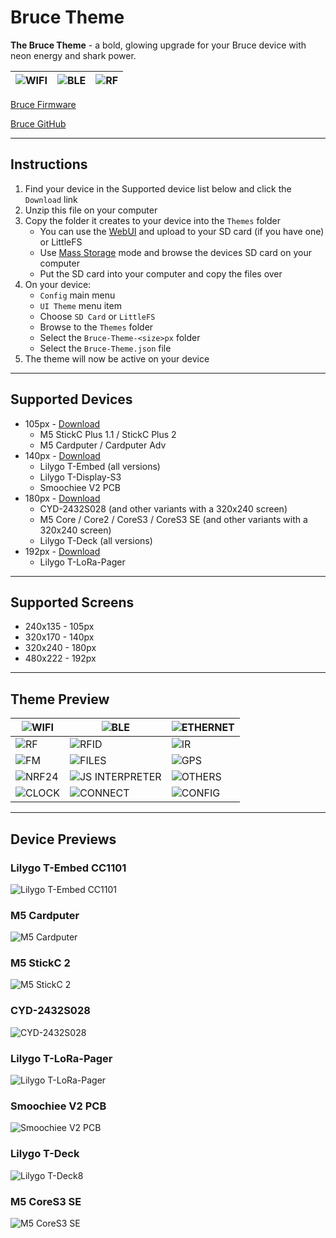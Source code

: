 # Bruce Theme

**The Bruce Theme** - a bold, glowing upgrade for your Bruce device with neon energy and shark power.

| ![WIFI](https://github.com/emericklaw/Bruce-Theme/blob/master/140px/WIFI.gif?raw=true) | ![BLE](https://github.com/emericklaw/Bruce-Theme/blob/master/140px/BLE.gif?raw=true) | ![RF](https://github.com/emericklaw/Bruce-Theme/blob/master/140px/RF.gif?raw=true) |
| -------- | ------- | ------- |


[Bruce Firmware](https://bruce.computer)

[Bruce GitHub](https://github.com/pr3y/Bruce)

---

## Instructions

1. Find your device in the Supported device list below and click the `Download` link
2. Unzip this file on your computer
3. Copy the folder it creates to your device into the `Themes` folder
    - You can use the [WebUI](https://github.com/pr3y/Bruce/wiki/Others#webui) and upload to your SD card (if you have one) or LittleFS
    - Use [Mass Storage](https://github.com/pr3y/Bruce/wiki/Files#mass-storage) mode and browse the devices SD card on your computer
    - Put the SD card into your computer and copy the files over
4. On your device:
    - `Config` main menu
    - `UI Theme` menu item
    - Choose `SD Card` or `LittleFS`
    - Browse to the `Themes` folder
    - Select the `Bruce-Theme-<size>px` folder
    - Select the `Bruce-Theme.json` file
5. The theme will now be active on your device

---

## Supported Devices

* 105px - [Download](https://github.com/emericklaw/Bruce-Theme/releases/download/latest/Bruce-Theme-105px.zip)
  * M5 StickC Plus 1.1 / StickC Plus 2
  * M5 Cardputer / Cardputer Adv
* 140px - [Download](https://github.com/emericklaw/Bruce-Theme/releases/download/latest/Bruce-Theme-140px.zip)
  * Lilygo T-Embed (all versions)
  * Lilygo T-Display-S3
  * Smoochiee V2 PCB
* 180px - [Download](https://github.com/emericklaw/Bruce-Theme/releases/download/latest/Bruce-Theme-180px.zip)
  * CYD-2432S028 (and other variants with a 320x240 screen)
  * M5 Core / Core2 / CoreS3 / CoreS3 SE (and other variants with a 320x240 screen)
  * Lilygo T-Deck (all versions)
* 192px - [Download](https://github.com/emericklaw/Bruce-Theme/releases/download/latest/Bruce-Theme-192px.zip)
  * Lilygo T-LoRa-Pager

---

## Supported Screens

* 240x135 - 105px
* 320x170 - 140px
* 320x240 - 180px
* 480x222 - 192px

---

## Theme Preview
| ![WIFI](https://github.com/emericklaw/Bruce-Theme/blob/master/140px/WIFI.gif?raw=true) | ![BLE](https://github.com/emericklaw/Bruce-Theme/blob/master/140px/BLE.gif?raw=true) | ![ETHERNET](https://github.com/emericklaw/Bruce-Theme/blob/master/140px/ETHERNET.gif?raw=true) |
| -------- | ------- | ------- |
| ![RF](https://github.com/emericklaw/Bruce-Theme/blob/master/140px/RF.gif?raw=true) | ![RFID](https://github.com/emericklaw/Bruce-Theme/blob/master/140px/RFID.gif?raw=true) | ![IR](https://github.com/emericklaw/Bruce-Theme/blob/master/140px/IR.gif?raw=true) |
| ![FM](https://github.com/emericklaw/Bruce-Theme/blob/master/140px/FM.gif?raw=true) | ![FILES](https://github.com/emericklaw/Bruce-Theme/blob/master/140px/FILES.gif?raw=true) | ![GPS](https://github.com/emericklaw/Bruce-Theme/blob/master/140px/GPS.gif?raw=true) |
| ![NRF24](https://github.com/emericklaw/Bruce-Theme/blob/master/140px/NRF24.gif?raw=true) | ![JS INTERPRETER](https://github.com/emericklaw/Bruce-Theme/blob/master/140px/JS_INTERPRETER.gif?raw=true) | ![OTHERS](https://github.com/emericklaw/Bruce-Theme/blob/master/140px/OTHERS.gif?raw=true) |
| ![CLOCK](https://github.com/emericklaw/Bruce-Theme/blob/master/140px/CLOCK.gif?raw=true) | ![CONNECT](https://github.com/emericklaw/Bruce-Theme/blob/master/140px/CONNECT.gif?raw=true) | ![CONFIG](https://github.com/emericklaw/Bruce-Theme/blob/master/140px/CONFIG.gif?raw=true) |

---

## Device Previews

### Lilygo T-Embed CC1101
![Lilygo T-Embed CC1101](https://github.com/emericklaw/Bruce-Theme/blob/master/.assets/lilygo_t-embed_cc1101.jpg?raw=true)

### M5 Cardputer
![M5 Cardputer](https://github.com/emericklaw/Bruce-Theme/blob/master/.assets/m5_cardputer.jpg?raw=true)

### M5 StickC 2
![M5 StickC 2](https://github.com/emericklaw/Bruce-Theme/blob/master/.assets/m5_stickc_2.jpg?raw=true)

### CYD-2432S028
![CYD-2432S028](https://github.com/emericklaw/Bruce-Theme/blob/master/.assets/cyd-2432S028.jpg?raw=true)

### Lilygo T-LoRa-Pager
![Lilygo T-LoRa-Pager](https://github.com/emericklaw/Bruce-Theme/blob/master/.assets/lilygo_t-lora-pager.jpg?raw=true)

### Smoochiee V2 PCB
![Smoochiee V2 PCB](https://github.com/emericklaw/Bruce-Theme/blob/master/.assets/smoochiee_v2_pcb.jpg?raw=true)

### Lilygo T-Deck
![Lilygo T-Deck8](https://github.com/emericklaw/Bruce-Theme/blob/master/.assets/lilygo_t-deck.jpg?raw=true)

### M5 CoreS3 SE
![M5 CoreS3 SE](https://github.com/emericklaw/Bruce-Theme/blob/master/.assets/m5_cores3_se.jpg?raw=true)

